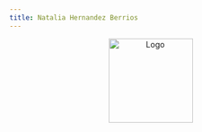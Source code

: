 ```yaml
---
title: Natalia Hernandez Berrios
---
```


<p align="center">
  <img src="/assets/img/logo.png" alt="Logo" width="150">
</p>

